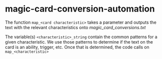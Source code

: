 # magic-card-conversion-automation

The function `map_<card characteristic>` takes a parameter <characteristic> and outputs the text with the relevant characteristics onto *magic_card_conversions.txt*

The variable(s) `<characteristic>_string` contain the common patterns for a given characteristic. We use those patterns to determine if the text on the card is an ability, trigger, etc. Once that is determined, the code calls on `map_<characteristic>`
